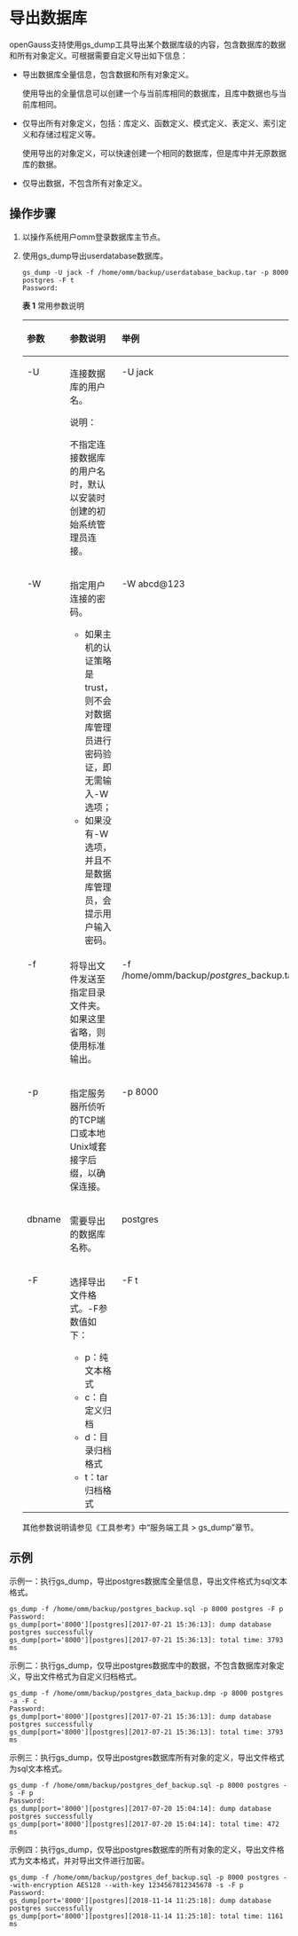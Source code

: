 # 导出数据库<a name="ZH-CN_TOPIC_0000001162579664"></a>

openGauss支持使用gs\_dump工具导出某个数据库级的内容，包含数据库的数据和所有对象定义。可根据需要自定义导出如下信息：

-   导出数据库全量信息，包含数据和所有对象定义。

    使用导出的全量信息可以创建一个与当前库相同的数据库，且库中数据也与当前库相同。

-   仅导出所有对象定义，包括：库定义、函数定义、模式定义、表定义、索引定义和存储过程定义等。

    使用导出的对象定义，可以快速创建一个相同的数据库，但是库中并无原数据库的数据。

-   仅导出数据，不包含所有对象定义。

## 操作步骤<a name="zh-cn_topic_0283136854_zh-cn_topic_0237121169_zh-cn_topic_0096392335_s3e29cf3b34314c088216013e01293af6"></a>

1.  以操作系统用户omm登录数据库主节点。
2.  使用gs\_dump导出userdatabase数据库。

    ```
    gs_dump -U jack -f /home/omm/backup/userdatabase_backup.tar -p 8000 postgres -F t 
    Password:
    ```

    **表 1**  常用参数说明

    <a name="zh-cn_topic_0283136854_zh-cn_topic_0237121169_table1781122816253"></a>
    <table><thead align="left"><tr id="zh-cn_topic_0283136854_zh-cn_topic_0237121169_row10837281257"><th class="cellrowborder" valign="top" width="25%" id="mcps1.2.4.1.1"><p id="zh-cn_topic_0283136854_zh-cn_topic_0237121169_p48382816258"><a name="zh-cn_topic_0283136854_zh-cn_topic_0237121169_p48382816258"></a><a name="zh-cn_topic_0283136854_zh-cn_topic_0237121169_p48382816258"></a>参数</p>
    </th>
    <th class="cellrowborder" valign="top" width="43.33%" id="mcps1.2.4.1.2"><p id="zh-cn_topic_0283136854_zh-cn_topic_0237121169_p18332812257"><a name="zh-cn_topic_0283136854_zh-cn_topic_0237121169_p18332812257"></a><a name="zh-cn_topic_0283136854_zh-cn_topic_0237121169_p18332812257"></a>参数说明</p>
    </th>
    <th class="cellrowborder" valign="top" width="31.669999999999998%" id="mcps1.2.4.1.3"><p id="zh-cn_topic_0283136854_zh-cn_topic_0237121169_p583122816257"><a name="zh-cn_topic_0283136854_zh-cn_topic_0237121169_p583122816257"></a><a name="zh-cn_topic_0283136854_zh-cn_topic_0237121169_p583122816257"></a>举例</p>
    </th>
    </tr>
    </thead>
    <tbody><tr id="zh-cn_topic_0283136854_zh-cn_topic_0237121169_row1483528152520"><td class="cellrowborder" valign="top" width="25%" headers="mcps1.2.4.1.1 "><p id="zh-cn_topic_0283136854_zh-cn_topic_0237121169_p3830287252"><a name="zh-cn_topic_0283136854_zh-cn_topic_0237121169_p3830287252"></a><a name="zh-cn_topic_0283136854_zh-cn_topic_0237121169_p3830287252"></a>-U</p>
    </td>
    <td class="cellrowborder" valign="top" width="43.33%" headers="mcps1.2.4.1.2 "><p id="zh-cn_topic_0283136854_zh-cn_topic_0237121169_p8232111218592"><a name="zh-cn_topic_0283136854_zh-cn_topic_0237121169_p8232111218592"></a><a name="zh-cn_topic_0283136854_zh-cn_topic_0237121169_p8232111218592"></a>连接数据库的用户名。</p>
    <div class="note" id="zh-cn_topic_0283136854_zh-cn_topic_0237121169_note02310422912"><a name="zh-cn_topic_0283136854_zh-cn_topic_0237121169_note02310422912"></a><a name="zh-cn_topic_0283136854_zh-cn_topic_0237121169_note02310422912"></a><span class="notetitle"> 说明： </span><div class="notebody"><p id="zh-cn_topic_0283136854_zh-cn_topic_0237121169_p152354213910"><a name="zh-cn_topic_0283136854_zh-cn_topic_0237121169_p152354213910"></a><a name="zh-cn_topic_0283136854_zh-cn_topic_0237121169_p152354213910"></a>不指定连接数据库的用户名时，默认以安装时创建的初始系统管理员连接。</p>
    </div></div>
    </td>
    <td class="cellrowborder" valign="top" width="31.669999999999998%" headers="mcps1.2.4.1.3 "><p id="zh-cn_topic_0283136854_zh-cn_topic_0237121169_p1583152842510"><a name="zh-cn_topic_0283136854_zh-cn_topic_0237121169_p1583152842510"></a><a name="zh-cn_topic_0283136854_zh-cn_topic_0237121169_p1583152842510"></a>-U jack</p>
    </td>
    </tr>
    <tr id="zh-cn_topic_0283136854_zh-cn_topic_0237121169_row199295855317"><td class="cellrowborder" valign="top" width="25%" headers="mcps1.2.4.1.1 "><p id="zh-cn_topic_0283136854_zh-cn_topic_0237121169_p89920588539"><a name="zh-cn_topic_0283136854_zh-cn_topic_0237121169_p89920588539"></a><a name="zh-cn_topic_0283136854_zh-cn_topic_0237121169_p89920588539"></a>-W</p>
    </td>
    <td class="cellrowborder" valign="top" width="43.33%" headers="mcps1.2.4.1.2 "><p id="zh-cn_topic_0283136854_zh-cn_topic_0237121169_p69431335210"><a name="zh-cn_topic_0283136854_zh-cn_topic_0237121169_p69431335210"></a><a name="zh-cn_topic_0283136854_zh-cn_topic_0237121169_p69431335210"></a>指定用户连接的密码。</p>
    <a name="zh-cn_topic_0283136854_zh-cn_topic_0237121169_ul194074341627"></a><a name="zh-cn_topic_0283136854_zh-cn_topic_0237121169_ul194074341627"></a><ul id="zh-cn_topic_0283136854_zh-cn_topic_0237121169_ul194074341627"><li>如果主机的认证策略是trust，则不会对数据库管理员进行密码验证，即无需输入-W选项；</li><li>如果没有-W选项，并且不是数据库管理员，会提示用户输入密码。</li></ul>
    </td>
    <td class="cellrowborder" valign="top" width="31.669999999999998%" headers="mcps1.2.4.1.3 "><p id="zh-cn_topic_0283136854_zh-cn_topic_0237121169_p1898043113581"><a name="zh-cn_topic_0283136854_zh-cn_topic_0237121169_p1898043113581"></a><a name="zh-cn_topic_0283136854_zh-cn_topic_0237121169_p1898043113581"></a>-W abcd@123</p>
    </td>
    </tr>
    <tr id="zh-cn_topic_0283136854_zh-cn_topic_0237121169_row1823810139566"><td class="cellrowborder" valign="top" width="25%" headers="mcps1.2.4.1.1 "><p id="zh-cn_topic_0283136854_zh-cn_topic_0237121169_p11238171316560"><a name="zh-cn_topic_0283136854_zh-cn_topic_0237121169_p11238171316560"></a><a name="zh-cn_topic_0283136854_zh-cn_topic_0237121169_p11238171316560"></a>-f</p>
    </td>
    <td class="cellrowborder" valign="top" width="43.33%" headers="mcps1.2.4.1.2 "><p id="zh-cn_topic_0283136854_zh-cn_topic_0237121169_p323861311565"><a name="zh-cn_topic_0283136854_zh-cn_topic_0237121169_p323861311565"></a><a name="zh-cn_topic_0283136854_zh-cn_topic_0237121169_p323861311565"></a>将导出文件发送至指定目录文件夹。如果这里省略，则使用标准输出。</p>
    </td>
    <td class="cellrowborder" valign="top" width="31.669999999999998%" headers="mcps1.2.4.1.3 "><p id="zh-cn_topic_0283136854_zh-cn_topic_0237121169_p11238513175619"><a name="zh-cn_topic_0283136854_zh-cn_topic_0237121169_p11238513175619"></a><a name="zh-cn_topic_0283136854_zh-cn_topic_0237121169_p11238513175619"></a>-f /home/<span id="zh-cn_topic_0283136854_zh-cn_topic_0237121169_text550520295319"><a name="zh-cn_topic_0283136854_zh-cn_topic_0237121169_text550520295319"></a><a name="zh-cn_topic_0283136854_zh-cn_topic_0237121169_text550520295319"></a>omm</span>/backup/<em id="i189217515234"><a name="i189217515234"></a><a name="i189217515234"></a>postgres</em>_backup.tar</p>
    </td>
    </tr>
    <tr id="zh-cn_topic_0283136854_zh-cn_topic_0237121169_row9411195215519"><td class="cellrowborder" valign="top" width="25%" headers="mcps1.2.4.1.1 "><p id="zh-cn_topic_0283136854_zh-cn_topic_0237121169_p84119521250"><a name="zh-cn_topic_0283136854_zh-cn_topic_0237121169_p84119521250"></a><a name="zh-cn_topic_0283136854_zh-cn_topic_0237121169_p84119521250"></a>-p</p>
    </td>
    <td class="cellrowborder" valign="top" width="43.33%" headers="mcps1.2.4.1.2 "><p id="zh-cn_topic_0283136854_zh-cn_topic_0237121169_p14838631464"><a name="zh-cn_topic_0283136854_zh-cn_topic_0237121169_p14838631464"></a><a name="zh-cn_topic_0283136854_zh-cn_topic_0237121169_p14838631464"></a>指定服务器所侦听的TCP端口或本地Unix域套接字后缀，以确保连接。</p>
    </td>
    <td class="cellrowborder" valign="top" width="31.669999999999998%" headers="mcps1.2.4.1.3 "><p id="zh-cn_topic_0283136854_zh-cn_topic_0237121169_p341117521853"><a name="zh-cn_topic_0283136854_zh-cn_topic_0237121169_p341117521853"></a><a name="zh-cn_topic_0283136854_zh-cn_topic_0237121169_p341117521853"></a>-p <span id="zh-cn_topic_0283136854_zh-cn_topic_0237121169_text74171210135017"><a name="zh-cn_topic_0283136854_zh-cn_topic_0237121169_text74171210135017"></a><a name="zh-cn_topic_0283136854_zh-cn_topic_0237121169_text74171210135017"></a>8000</span></p>
    </td>
    </tr>
    <tr id="zh-cn_topic_0283136854_zh-cn_topic_0237121169_row1362511481379"><td class="cellrowborder" valign="top" width="25%" headers="mcps1.2.4.1.1 "><p id="zh-cn_topic_0283136854_zh-cn_topic_0237121169_p8782872280"><a name="zh-cn_topic_0283136854_zh-cn_topic_0237121169_p8782872280"></a><a name="zh-cn_topic_0283136854_zh-cn_topic_0237121169_p8782872280"></a>dbname</p>
    </td>
    <td class="cellrowborder" valign="top" width="43.33%" headers="mcps1.2.4.1.2 "><p id="zh-cn_topic_0283136854_zh-cn_topic_0237121169_p1278211752814"><a name="zh-cn_topic_0283136854_zh-cn_topic_0237121169_p1278211752814"></a><a name="zh-cn_topic_0283136854_zh-cn_topic_0237121169_p1278211752814"></a>需要导出的数据库名称。</p>
    </td>
    <td class="cellrowborder" valign="top" width="31.669999999999998%" headers="mcps1.2.4.1.3 "><p id="zh-cn_topic_0283136854_zh-cn_topic_0237121169_p12782147122820"><a name="zh-cn_topic_0283136854_zh-cn_topic_0237121169_p12782147122820"></a><a name="zh-cn_topic_0283136854_zh-cn_topic_0237121169_p12782147122820"></a>postgres</p>
    </td>
    </tr>
    <tr id="zh-cn_topic_0283136854_zh-cn_topic_0237121169_row1885993510341"><td class="cellrowborder" valign="top" width="25%" headers="mcps1.2.4.1.1 "><p id="zh-cn_topic_0283136854_zh-cn_topic_0237121169_p141711116303"><a name="zh-cn_topic_0283136854_zh-cn_topic_0237121169_p141711116303"></a><a name="zh-cn_topic_0283136854_zh-cn_topic_0237121169_p141711116303"></a>-F</p>
    </td>
    <td class="cellrowborder" valign="top" width="43.33%" headers="mcps1.2.4.1.2 "><p id="zh-cn_topic_0283136854_zh-cn_topic_0237121169_p9417511183018"><a name="zh-cn_topic_0283136854_zh-cn_topic_0237121169_p9417511183018"></a><a name="zh-cn_topic_0283136854_zh-cn_topic_0237121169_p9417511183018"></a>选择导出文件格式。-F参数值如下：</p>
    <a name="zh-cn_topic_0283136854_zh-cn_topic_0237121169_ul4489102813339"></a><a name="zh-cn_topic_0283136854_zh-cn_topic_0237121169_ul4489102813339"></a><ul id="zh-cn_topic_0283136854_zh-cn_topic_0237121169_ul4489102813339"><li>p：纯文本格式</li><li>c：自定义归档</li><li>d：目录归档格式</li><li>t：tar归档格式</li></ul>
    </td>
    <td class="cellrowborder" valign="top" width="31.669999999999998%" headers="mcps1.2.4.1.3 "><p id="zh-cn_topic_0283136854_zh-cn_topic_0237121169_p4417181118302"><a name="zh-cn_topic_0283136854_zh-cn_topic_0237121169_p4417181118302"></a><a name="zh-cn_topic_0283136854_zh-cn_topic_0237121169_p4417181118302"></a>-F t</p>
    </td>
    </tr>
    </tbody>
    </table>

    其他参数说明请参见《工具参考》中“服务端工具 \> gs\_dump”章节。


## 示例<a name="zh-cn_topic_0283136854_zh-cn_topic_0237121169_zh-cn_topic_0096392335_s3e34e9e7c7e948d49d1f24d6038514c0"></a>

示例一：执行gs\_dump，导出postgres数据库全量信息，导出文件格式为sql文本格式。

```
gs_dump -f /home/omm/backup/postgres_backup.sql -p 8000 postgres -F p
Password:
gs_dump[port='8000'][postgres][2017-07-21 15:36:13]: dump database postgres successfully
gs_dump[port='8000'][postgres][2017-07-21 15:36:13]: total time: 3793  ms
```

示例二：执行gs\_dump，仅导出postgres数据库中的数据，不包含数据库对象定义，导出文件格式为自定义归档格式。

```
gs_dump -f /home/omm/backup/postgres_data_backup.dmp -p 8000 postgres -a -F c
Password:
gs_dump[port='8000'][postgres][2017-07-21 15:36:13]: dump database postgres successfully
gs_dump[port='8000'][postgres][2017-07-21 15:36:13]: total time: 3793  ms
```

示例三：执行gs\_dump，仅导出postgres数据库所有对象的定义，导出文件格式为sql文本格式。

```
gs_dump -f /home/omm/backup/postgres_def_backup.sql -p 8000 postgres -s -F p
Password:
gs_dump[port='8000'][postgres][2017-07-20 15:04:14]: dump database postgres successfully
gs_dump[port='8000'][postgres][2017-07-20 15:04:14]: total time: 472 ms
```

示例四：执行gs\_dump，仅导出postgres数据库的所有对象的定义，导出文件格式为文本格式，并对导出文件进行加密。

```
gs_dump -f /home/omm/backup/postgres_def_backup.sql -p 8000 postgres --with-encryption AES128 --with-key 1234567812345678 -s -F p
Password:
gs_dump[port='8000'][postgres][2018-11-14 11:25:18]: dump database postgres successfully
gs_dump[port='8000'][postgres][2018-11-14 11:25:18]: total time: 1161  ms
```

